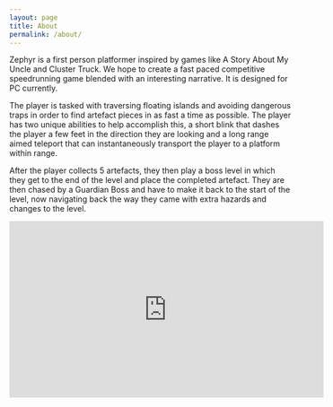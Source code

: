 ```yaml
---
layout: page
title: About
permalink: /about/
---
```


Zephyr is a first person platformer inspired by games like A Story About My Uncle and Cluster Truck. We hope to create a fast paced competitive speedrunning game blended with an interesting narrative. It is designed for PC currently.

The player is tasked with traversing floating islands and avoiding dangerous traps in order to find artefact pieces in as fast a time as possible. The player has two unique abilities to help accomplish this, a short blink that dashes the player a few feet in the direction they are looking and a long range aimed teleport that can instantaneously transport the player to a platform within range.

After the player collects 5 artefacts, they then play a boss level in which they get to the end of the level and place the completed artefact. They are then chased by a Guardian Boss and have to make it back to the start of the level, now navigating back the way they came with extra hazards and changes to the level. 

<iframe width="560" height="315" src="https://www.youtube.com/embed/Y501eVnaHqg" frameborder="0" allow="accelerometer; autoplay; encrypted-media; gyroscope; picture-in-picture" allowfullscreen></iframe>
